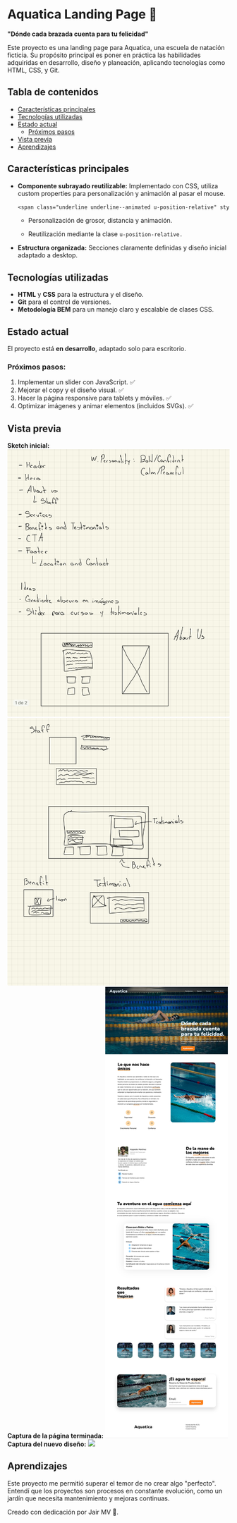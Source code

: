 # Aquatica Landing Page 🌊

**"Dónde cada brazada cuenta para tu felicidad"**

Este proyecto es una landing page para Aquatica, una escuela de natación ficticia. Su propósito principal es poner en práctica las habilidades adquiridas en desarrollo, diseño y planeación, aplicando tecnologías como HTML, CSS, y Git.

## Tabla de contenidos

-   [Características principales](#características-principales)
-   [Tecnologías utilizadas](#tecnologías-utilizadas)
-   [Estado actual](#estado-actual)
    -   [Próximos pasos](#próximos-pasos)
-   [Vista previa](#vista-previa)
-   [Aprendizajes](#aprendizajes)

## Características principales

-   **Componente subrayado reutilizable:**
    Implementado con CSS, utiliza custom properties para personalización y animación al pasar el mouse.

    ```css
    <span class="underline underline--animated u-position-relative" style="--bottom-distance: 10px;--thickness: 5px">Texto de ejemplo</span>
    ```

    -   Personalización de grosor, distancia y animación.

    -   Reutilización mediante la clase `u-position-relative.`

-   **Estructura organizada:**
    Secciones claramente definidas y diseño inicial adaptado a desktop.

## Tecnologías utilizadas

-   **HTML** y **CSS** para la estructura y el diseño.
-   **Git** para el control de versiones.
-   **Metodología BEM** para un manejo claro y escalable de clases CSS.

## Estado actual

El proyecto está **en desarrollo**, adaptado solo para escritorio.

### Próximos pasos:

1. Implementar un slider con JavaScript. ✅
2. Mejorar el copy y el diseño visual. ✅
3. Hacer la página responsive para tablets y móviles. ✅
4. Optimizar imágenes y animar elementos (incluidos SVGs). ✅

## Vista previa

**Sketch inicial:**
![](./readme-imgs/sketch-1.png)
![](./readme-imgs/sketch-2.png)
**Captura de la página terminada:**
![](./readme-imgs/aquatica-screenshot.jpg)
**Captura del nuevo diseño:**
![](./readme-imgs/aquatica-redesign.png)

## Aprendizajes

Este proyecto me permitió superar el temor de no crear algo "perfecto". Entendí que los proyectos son procesos en constante evolución, como un jardín que necesita mantenimiento y mejoras continuas.

Creado con dedicación por Jair MV 🫶.
